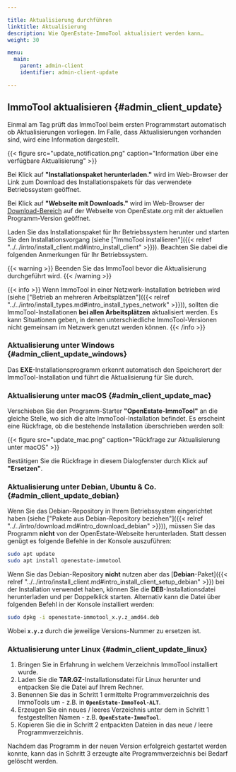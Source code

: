 ```yaml
---

title: Aktualisierung durchführen
linktitle: Aktualisierung
description: Wie OpenEstate-ImmoTool aktualisiert werden kann…
weight: 30

menu:
  main:
    parent: admin-client
    identifier: admin-client-update

---
```


## ImmoTool aktualisieren {#admin_client_update}

Einmal am Tag prüft das ImmoTool beim ersten Programmstart automatisch ob Aktualisierungen vorliegen. Im Falle, dass Aktualisierungen vorhanden sind, wird eine Information dargestellt.

{{< figure src="update_notification.png" caption="Information über eine verfügbare Aktualisierung" >}}

Bei Klick auf **"Installationspaket herunterladen."** wird im Web-Browser der Link zum Download des Installationspakets für das verwendete Betriebssystem geöffnet.

Bei Klick auf **"Webseite mit Downloads."** wird im Web-Browser der [Download-Bereich](https://openestate.org/downloads/openestate-immotool) auf der Webseite von OpenEstate.org mit der aktuellen Programm-Version geöffnet.

Laden Sie das Installationspaket für Ihr Betriebssystem herunter und starten Sie den Installationsvorgang (siehe ["ImmoTool installieren"]({{< relref "../../intro/install_client.md#intro_install_client" >}})). Beachten Sie dabei die folgenden Anmerkungen für Ihr Betriebssystem.

{{< warning >}}
Beenden Sie das ImmoTool bevor die Aktualisierung durchgeführt wird.
{{< /warning >}}

{{< info >}}
Wenn ImmoTool in einer Netzwerk-Installation betrieben wird (siehe ["Betrieb an mehreren Arbeitsplätzen"]({{< relref "../../intro/install_types.md#intro_install_types_network" >}})), sollten die ImmoTool-Installationen **bei allen Arbeitsplätzen** aktualisiert werden. Es kann Situationen geben, in denen unterschiedliche ImmoTool-Versionen nicht gemeinsam im Netzwerk genutzt werden können. 
{{< /info >}}


### Aktualisierung unter Windows {#admin_client_update_windows}

Das **EXE**-Installationsprogramm erkennt automatisch den Speicherort der ImmoTool-Installation und führt die Aktualisierung für Sie durch.


### Aktualisierung unter macOS {#admin_client_update_mac}

Verschieben Sie den Programm-Starter **"OpenEstate-ImmoTool"** an die gleiche Stelle, wo sich die alte ImmoTool-Installation befindet. Es erscheint eine Rückfrage, ob die bestehende Installation überschrieben werden soll:

{{< figure src="update_mac.png" caption="Rückfrage zur Aktualisierung unter macOS" >}}

Bestätigen Sie die Rückfrage in diesem Dialogfenster durch Klick auf **"Ersetzen"**.


### Aktualisierung unter Debian, Ubuntu & Co. {#admin_client_update_debian}

Wenn Sie das Debian-Repository in Ihrem Betriebssystem eingerichtet haben (siehe ["Pakete aus Debian-Repository beziehen"]({{< relref "../../intro/download.md#intro_download_debian" >}})), müssen Sie das Programm **nicht** von der OpenEstate-Webseite herunterladen. Statt dessen genügt es folgende Befehle in der Konsole auszuführen:

```bash
sudo apt update
sudo apt install openestate-immotool
```

Wenn Sie das Debian-Repository **nicht** nutzen aber das [**Debian**-Paket]({{< relref "../../intro/install_client.md#intro_install_client_setup_debian" >}}) bei der Installation verwendet haben, können Sie die **DEB**-Installationsdatei herunterladen und per Doppelklick starten. Alternativ kann die Datei über folgenden Befehl in der Konsole installiert werden:

```bash
sudo dpkg -i openestate-immotool_x.y.z_amd64.deb
```

Wobei **`x.y.z`** durch die jeweilige Versions-Nummer zu ersetzen ist.


### Aktualisierung unter Linux {#admin_client_update_linux}

1.  Bringen Sie in Erfahrung in welchem Verzeichnis ImmoTool installiert wurde.
2.  Laden Sie die **TAR.GZ**-Installationsdatei für Linux herunter und entpacken Sie die Datei auf Ihrem Rechner. 
3.  Benennen Sie das in Schritt 1 ermittelte Programmverzeichnis des ImmoTools um - z.B. in **`OpenEstate-ImmoTool-ALT`**.
4.  Erzeugen Sie ein neues / leeres Verzeichnis unter dem in Schritt 1 festgestellten Namen - z.B. **`OpenEstate-ImmoTool`**.
5.  Kopieren Sie die in Schritt 2 entpackten Dateien in das neue / leere Programmverzeichnis.

Nachdem das Programm in der neuen Version erfolgreich gestartet werden konnte, kann das in Schritt 3 erzeugte alte Programmverzeichnis bei Bedarf gelöscht werden.
